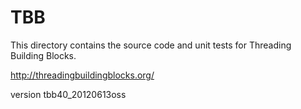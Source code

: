 TBB
===

This directory contains the source code and unit tests for Threading Building Blocks.

http://threadingbuildingblocks.org/ 

version tbb40_20120613oss